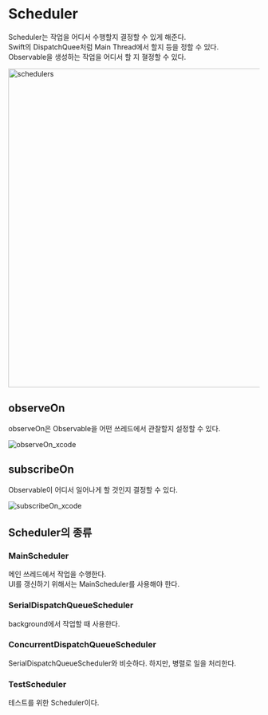 # Scheduler

Scheduler는 작업을 어디서 수행할지 결정할 수 있게 해준다.<br/>
Swift의 DispatchQuee처럼 Main Thread에서 할지 등을 정할 수 있다.<br/>
Observable을 생성하는 작업을 어디서 할 지 졀정할 수 있다.<br/>

<img width="640" alt="schedulers" src="https://user-images.githubusercontent.com/70322435/221872556-eed63823-6e12-4a87-91e2-a819dc6d8890.png">

## observeOn

observeOn은 Observable을 어떤 쓰레드에서 관찰할지 설정할 수 있다.<br/>

![observeOn_xcode](https://user-images.githubusercontent.com/70322435/221873288-fdf4cfeb-83e3-4559-a50a-02cdacc3bdfd.jpg)

## subscribeOn

Observable이 어디서 일어나게 할 것인지 결정할 수 있다.<br/>

![subscribeOn_xcode](https://user-images.githubusercontent.com/70322435/221873295-d0c74272-b775-4b06-af28-397007bb7a79.jpg)

## Scheduler의 종류

###  MainScheduler

메인 쓰레드에서 작업을 수행한다.<br/>
UI를 갱신하기 위해서는 MainScheduler를 사용해야 한다.<br/>

### SerialDispatchQueueScheduler

background에서 작업할 때 사용한다.<br/>

### ConcurrentDispatchQueueScheduler

SerialDispatchQueueScheduler와 비슷하다. 하지만, 병렬로 일을 처리한다.<br/>

### TestScheduler

테스트를 위한 Scheduler이다. <br/>

